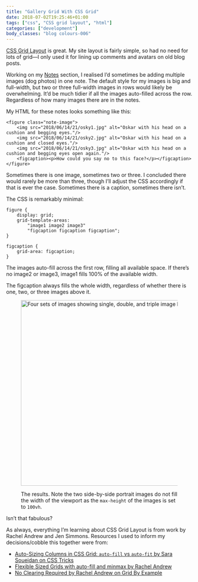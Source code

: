 ```yaml
---
title: "Gallery Grid With CSS Grid"
date: 2018-07-02T19:25:46+01:00
tags: ["css", "CSS grid layout", "html"]
categories: ["development"]
body_classes: "blog colours-006"
---
```


[CSS Grid Layout](https://developer.mozilla.org/en-US/docs/Web/CSS/CSS_Grid_Layout) is great. My site layout is fairly simple, so had no need for lots of grid—I only used it for lining up comments and avatars on old blog posts.<!--more-->

Working on my [Notes](/notes) section, I realised I’d sometimes be adding multiple images (dog photos) in one note. The default style for my images is big and full-width, but two or three full-width images in rows would likely be overwhelming. It’d be much tidier if all the images auto-filled across the row. Regardless of how many images there are in the notes.

My HTML for these notes looks something like this:

```
<figure class="note-image">
	<img src="2018/06/14/21/osky1.jpg" alt="Oskar with his head on a cushion and begging eyes."/>
	<img src="2018/06/14/21/osky2.jpg" alt="Oskar with his head on a cushion and closed eyes."/>
	<img src="2018/06/14/21/osky3.jpg" alt="Oskar with his head on a cushion and begging eyes open again."/>
    <figcaption><p>How could you say no to this face?</p></figcaption>
</figure>
```

Sometimes there is one image, sometimes two or three. I concluded there would rarely be more than three, though I’ll adjust the CSS accordingly if that is ever the case. Sometimes there is a caption, sometimes there isn’t.

The CSS is remarkably minimal:

```
figure {
    display: grid;
    grid-template-areas:
        "image1 image2 image3"
        "figcaption figcaption figcaption";
}

figcaption {
    grid-area: figcaption;
}
```

The images auto-fill across the first row, filling all available space. If there’s no image2 or image3, image1 fills 100% of the available width.

The figcaption always fills the whole width, regardless of whether there is one, two, or three images above it.

<figure class="note-image always-full-height">
    <a href="/images/2018/07/figures.jpg">
        <img src="/images/2018/07/figures.jpg" alt="Four sets of images showing single, double, and triple image layouts." width="500px">
    </a>
    <figcaption>
        <p>The results. Note the two side-by-side portrait images do not fill the width of the viewport as the <code>max-height</code> of the images is set to <code>100vh</code>.</p>
    </figcaption>
</figure>

Isn’t that fabulous?

As always, everything I’m learning about CSS Grid Layout is from work by Rachel Andrew and Jen Simmons. Resources I used to inform my decisions/cobble this together were from:

- [Auto-Sizing Columns in CSS Grid: `auto-fill` vs `auto-fit` by Sara Soueidan on CSS Tricks](https://css-tricks.com/auto-sizing-columns-css-grid-auto-fill-vs-auto-fit/)
- [Flexible Sized Grids with auto-fill and minmax by Rachel Andrew](https://www.rachelandrew.co.uk/archives/2016/04/12/flexible-sized-grids-with-auto-fill-and-minmax/)
- [No Clearing Required by Rachel Andrew on Grid By Example](https://gridbyexample.com/examples/example12/)